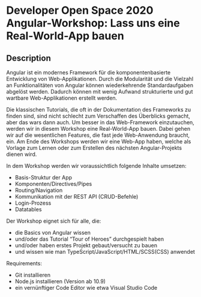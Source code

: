 # Developer Open Space 2020 Angular-Workshop: Lass uns eine Real-World-App bauen

## Description

Angular ist ein modernes Framework für die komponentenbasierte Entwicklung von Web-Applikationen. Durch die Modularität und die Vielzahl an Funktionalitäten von Angular können wiederkehrende Standardaufgaben abgelöst werden. Dadurch können mit wenig Aufwand strukturierte und gut wartbare Web-Applikationen erstellt werden.

Die klassischen Tutorials, die oft in der Dokumentation des Frameworks zu finden sind, sind nicht schlecht zum Verschaffen des Überblicks gemacht, aber das wars dann auch. Um besser in das Web-Framework einzutauchen, werden wir in diesem Workshop eine Real-World-App bauen. Dabei gehen wir auf die wesentlichen Features, die fast jede Web-Anwendung braucht, ein. Am Ende des Workshops werden wir eine Web-App haben, welche als Vorlage zum Lernen oder zum Erstellen des nächsten Angular-Projekts dienen wird.

In dem Workshop werden wir voraussichtlich folgende Inhalte umsetzen:

- Basis-Struktur der App
- Komponenten/Directives/Pipes
- Routing/Navigation
- Kommunikation mit der REST API (CRUD-Befehle)
- Login-Prozess
- Datatables

Der Workshop eignet sich für alle, die:

- die Basics von Angular wissen
- und/oder das Tutorial “Tour of Heroes” durchgespielt haben
- und/oder haben erstes Projekt gebaut/versucht zu bauen
- und wissen wie man TypeScript/JavaScript/HTML/SCSS(CSS) anwendet

Requirements:

- Git installieren
- Node.js installieren (Version ab 10.9)
- ein vernünftiger Code Editor wie etwa Visual Studio Code

